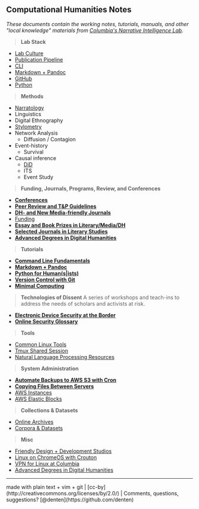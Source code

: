 ## Computational Humanities Notes

*These documents contain the working notes, tutorials, manuals, and other "local knowledge"
materials from [Columbia's Narrative Intelligence Lab](https://nil.columbia.edu/).*

> **Lab Stack**

- [Lab Culture](https://github.com/cu-nil/dhnotes/blob/master/pages/lab-culture.md)
- [Publication Pipeline](https://github.com/cu-nil/dhnotes/blob/master/pages/pipeline.md)
- [CLI][2]
- [Markdown + Pandoc][3]
- [GitHub](https://github.com/dh-notes/dhnotes/blob/master/pages/github.md)
- [Python][1]

> **Methods**

- [Narratology](https://github.com/denten-courses/narrative/blob/main/README.md)
- Linguistics
- Digital Ethnography
- [Stylometry](https://github.com/cu-nil/dhnotes/blob/master/pages/style.md)
- Network Analysis
    - Diffusion / Contagion
- Event-history
    - Survival
- Causal inference
    - [DiD](https://github.com/cu-nil/dhnotes/blob/master/pages/DiD.md)
    - ITS
    - Event Study

> **Funding, Journals, Programs, Review, and Conferences**

- **[Conferences](https://github.com/dh-notes/dhnotes/blob/master/pages/conferences.md)**
- **[Peer Review and T&P
  Guidelines](https://github.com/dh-notes/dhnotes/blob/master/pages/evaluating-digital-work.md)**
- **[DH- and New Media-friendly
  Journals](https://github.com/xpmethod/dhnotes/blob/master/pages/journals.md)**
- [Funding](https://github.com/xpmethod/dhnotes/blob/master/pages/funding.md)
- **[Essay and Book Prizes in
  Literary/Media/DH](https://github.com/dh-notes/dhnotes/blob/master/pages/book-essay-prizes.md)**
- [**Selected Journals in Literary Studies**](https://github.com/dh-notes/dhnotes/blob/master/pages/lit-journals.md)
- **[Advanced Degrees in Digital Humanities](https://github.com/dh-notes/dhnotes/blob/master/pages/dh-programs.md)**

> **Tutorials**

- **[Command Line Fundamentals][2]**
- **[Markdown + Pandoc][3]**
- **[Python for Human(s|ists)][1]**
- **[Version Control with Git][4]**
- **[Minimal Computing](https://github.com/dh-notes/dhnotes/blob/master/pages/minimal-computing.md)**

[1]: https://github.com/dh-notes/dhnotes/tree/master/tutorials/python
[2]: https://github.com/dh-notes/dhnotes/blob/master/tutorials/command-line/000-cli.md
[3]: http://programminghistorian.org/lessons/sustainable-authorship-in-plain-text-using-pandoc-and-markdown
[4]: https://github.com/xpmethod/dhnotes/blob/master/cheatsheets/githum.md

> **Technologies of Dissent**
A series of workshops and teach-ins to address the needs of scholars and
activists at risk.

- **[Electronic Device Security at the Border][5]**
- **[Online Security Glossary][6]**

[5]: https://github.com/dh-notes/dhnotes/blob/master/pages/border-security.md
[6]: https://github.com/dh-notes/dhnotes/blob/master/pages/security-key-concepts.md

> **Tools**

- [Common Linux Tools](https://github.com/dh-notes/dhnotes/blob/master/pages/linux-tools.md)
- [Tmux Shared Session](https://github.com/dh-notes/dhnotes/blob/master/pages/tmux-wemux-cheat.md)
- [Natural Language Processing Resources](https://github.com/dh-notes/dhnotes/blob/master/pages/nlp-resources.md)

> **System Administration**

- **[Automate Backups to AWS S3 with Cron](https://github.com/dh-notes/dhnotes/blob/master/pages/aws-s3-backup.md)**
- **[Copying Files Between
Servers](https://github.com/dh-notes/dhnotes/blob/master/tutorials/command-line/116-moving-data.md)**
- [AWS Instances](https://github.com/dh-notes/dhnotes/wiki/Launching-an-AWS-instance/_edit)
- [AWS Elastic Blocks](https://github.com/dh-notes/dhnotes/blob/master/pages/aws-elastic-blocks.md)

> **Collections & Datasets**

- [Online Archives](https://github.com/dh-notes/dhnotes/blob/master/pages/online-archives.md)
- [Corpora & Datasets](https://github.com/dh-notes/dhnotes/blob/master/pages/datasets.md)

> **Misc**

- [Friendly Design + Development Studios](https://github.com/xpmethod/dhnotes/blob/master/pages/design.md)
- [Linux on ChromeOS with Crouton](https://github.com/dh-notes/dhnotes/blob/master/pages/chromeos-crouton.md)
- [VPN for Linux at Columbia](https://github.com/dh-notes/dhnotes/blob/master/pages/columbia-linux-vpn.md)
- [Advanced Degrees in Digital Humanities](https://github.com/dh-notes/dhnotes/blob/master/pages/dh-programs.md)

<hr>
made with plain text + vim + git | 
[cc-by](http://creativecommons.org/licenses/by/2.0/) | 
Comments, questions, suggestions? [@denten](https://github.com/denten)
